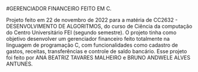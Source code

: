 #GERENCIADOR FINANCEIRO FEITO EM C.

Projeto feito em 22 de novembro de 2022 para a matéria de CC2632 - DESENVOLVIMENTO DE ALGORITMOS, do curso de Ciência da computação do Centro Universitário FEI (segundo semestre). O projeto tinha como objetivo desenvolver um gerenciador financeiro feito totalmente na linguagem de programação C, com funcionalidades como cadastro de gastos, receitas, transferências e controle de saldo bancário. Esse projeto foi feito por ANA BEATRIZ TAVARES MALHEIRO e BRUNO ANDWELE ALVES ANTUNES. 
